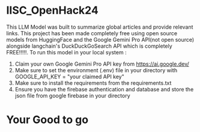 # IISC_OpenHack24

This LLM Model was built to summarize global articles and provide relevant links. This project has been made completely free using open source models from HuggingFace and the Google Gemini Pro API(not open source) alongside langchain's DuckDuckGoSearch API which is completely FREE!!!!!.
To run this model in your local system :
1. Claim your own Google Gemini Pro API key from https://ai.google.dev/
2. Make sure to set the environment (.env) file in your directory with GOOGLE_API_KEY = "your claimed API key"
3. Make sure to install the requirements from the requirements.txt
4. Ensure you have the firebase authentication and database and store the json file from google firebase in your directory

# Your Good to go
